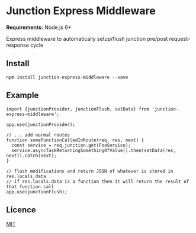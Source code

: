 # Junction Express Middleware
**Requirements:** Node.js 6+

Express middleware to automatically setup/flush junction pre/post request-response cycle

## Install

```npm install junction-express-middleware --save```

## Example

```
import {junctionProvider, junctionFlush, setData} from 'junction-express-middleware';

app.use(junctionProvider);

// ... add normal routes
function someFunctionCalledInRoute(req, res, next) {
  const service = req.junction.get(FooService);
  service.asyncTaskReturningSomethingOfValue().then(setData(res, next)).catch(next);
}

// flush modifications and return JSON of whatever is stored in res.locals.data
// if res.locals.data is a function then it will return the result of that function call
app.use(junctionFlush);
```

## Licence

[MIT](./LICENSE)
